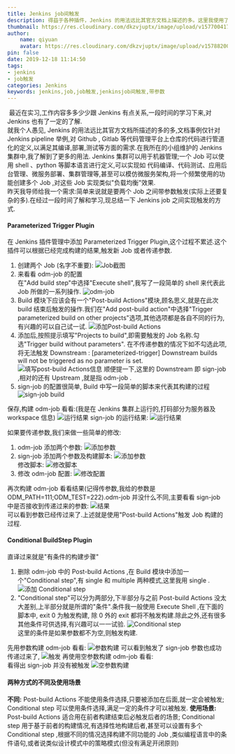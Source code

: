 ```yaml
---
title: Jenkins job间触发
description: 得益于各种插件，Jenkins 的用法远比其官方文档上描述的多。这里我使用了两种不同的插件来实现 Jenkins Job 间的触发。
thumbnail: https://res.cloudinary.com/dkzvjuptx/image/upload/v1577004170/Jenkins/jenkinsjobtrigger/jenkins_ua0mg4.png
author: 
	name: qiyuan
	avatar: https://res.cloudinary.com/dkzvjuptx/image/upload/v1578820041/info/favicon_s4pmzz.jpg
pin: false
date: 2019-12-18 11:14:50
tags:
- jenkins
- job触发
categories: Jenkins
keywords: jenkins,job,job触发,jenkinsjob间触发,带参数
---
```

​		最近在实习,工作内容多多少少跟 Jenkins 有点关系,一段时间的学习下来,对 Jenkins 也有了一定的了解.  
​		就我个人愚见, Jenkins 的用法远比其官方文档所描述的多的多,文档事例仅针对 Jenkins pipeline 举例,对 Github , Gitlab 等代码管理平台上仓库的代码进行管道化的定义,以满足其编译,部署,测试等方面的需求.在我所在的小组维护的 Jenkins 集群中,我了解到了更多的用法. Jenkins 集群可以用于机器管理;一个 Job 可以使用 shell 、python 等脚本语言进行定义,可以实现如 代码编译、代码测试、应用后台管理、微服务部署、集群管理等,甚至可以模仿微服务架构,将一个频繁使用的功能创建多个 Job ,对这些 Job 实现类似"负载均衡"效果.  
​		昨天我导师给我一个需求:简单来说就是要两个 Job 之间带参数触发(实际上还要复杂的多).在经过一段时间了解和学习,现总结一下 Jenkins job 之间实现触发的方式.

#### Parameterized Trigger Plugin  

在 Jenkins 插件管理中添加 Parameterized Trigger Plugin,这个过程不累述.这个插件可以根据已经完成构建的结果,触发新 Job 或者传递参数.  
1. 创建两个 Job (名字不重要):
![Job截图](https://res.cloudinary.com/dkzvjuptx/image/upload/v1576853219/jenkinsjobtrigger/1_krigtv.png)
2. 来看看 odm-job 的配置    
在"Add build step"中选择"Execute shell",我写了一段简单的 shell 来代表此 Job 所做的一系列操作.
![odm-job](https://res.cloudinary.com/dkzvjuptx/image/upload/v1576853220/jenkinsjobtrigger/2_xkt8jz.png)
3. Build 模块下应该会有一个"Post-build Actions"模块,顾名思义,就是在此次 build 结束后触发的操作.我们在"Add post-build action"中选择"Trigger parameterized build on other projects"选项,其他选项都是各自不同的行为,有兴趣的可以自己试一试.
![添加Post-build Actions](https://res.cloudinary.com/dkzvjuptx/image/upload/v1576853220/jenkinsjobtrigger/3_deylfw.png)
4. 添加后,按照提示填写"Projects to build",即需要触发的 Job 名称.勾选"Trigger build without parameters".
在不传递参数的情况下如不勾选此项,将无法触发 Downstream :
		[parameterized-trigger] Downstream builds will not be triggered as no parameter is set.
![填写post-build Actions信息](https://res.cloudinary.com/dkzvjuptx/image/upload/v1576853220/jenkinsjobtrigger/4_hbqtbj.png)
顺便提一下,这里的 Downstream 即 sign-job ,相对的还有 Upstream ,就是指 odm-job .
5. sign-job 的配置很简单, Build 中写一段简单的脚本来代表其构建的过程
![sign-job build](https://res.cloudinary.com/dkzvjuptx/image/upload/v1576853220/jenkinsjobtrigger/5_ltaskm.png)  

保存,构建 odm-job 看看:(我是在 Jenkins 集群上运行的,打码部分为服务器及 workspace 信息)
![运行结果](https://res.cloudinary.com/dkzvjuptx/image/upload/v1576853220/jenkinsjobtrigger/6_rti30x.png)
sign-job 的运行结果:
![运行结果](https://res.cloudinary.com/dkzvjuptx/image/upload/v1576853221/jenkinsjobtrigger/7_o8cgg2.png)  

如果要传递参数,我们来做一些简单的修改:  
1. odm-job 添加两个参数:
![添加参数](https://res.cloudinary.com/dkzvjuptx/image/upload/v1576853221/jenkinsjobtrigger/8_wmmcwz.png)  
2. sign-job 添加两个参数及构建脚本:
![添加参数](https://res.cloudinary.com/dkzvjuptx/image/upload/v1576853220/jenkinsjobtrigger/9_ug7cow.png)  
修改脚本:
![修改脚本](https://res.cloudinary.com/dkzvjuptx/image/upload/v1576853220/jenkinsjobtrigger/10_ohzvwv.png)  
3. 修改 odm-job 配置:
![修改配置](https://res.cloudinary.com/dkzvjuptx/image/upload/v1576853221/jenkinsjobtrigger/11_tzogjv.png)  

再次构建 odm-job 看看结果(记得传参数,我给的参数是 ODM_PATH=111;ODM_TEST=222).odm-job 并没什么不同,主要看看 sign-job 中是否接收到传递过来的参数:
![结果](https://res.cloudinary.com/dkzvjuptx/image/upload/v1576853221/jenkinsjobtrigger/12_y9ipra.png)  
可以看到参数已经传过来了.上述就是使用"Post-build Actions"触发 Job 构建的过程.

#### Conditional BuildStep Plugin  

直译过来就是"有条件的构建步骤"
1. 删除 odm-job 中的 Post-build Actions ,在 Build 模块中添加一个"Conditional step",有 single 和 multiple 两种模式,这里我用 single .
![添加 Conditional step](https://res.cloudinary.com/dkzvjuptx/image/upload/v1576853222/jenkinsjobtrigger/13_unozzu.png)  
2. "Conditional step"可以分为两部分,下半部分与之前 Post-build Actions 没太大差别,上半部分就是所谓的"条件".条件我一般使用 Execute Shell ,在下面的脚本中, exit 0 为触发构建, 除 0 外的 exit 都将不触发构建.除此之外,还有很多其他条件可供选择,有兴趣可以一一试验.
![Conditional step](https://res.cloudinary.com/dkzvjuptx/image/upload/v1576853221/jenkinsjobtrigger/14_zlminv.png)  
这里的条件是如果参数都不为空,则触发构建.  

先用参数构建 odm-job 看看:
![参数构建](https://res.cloudinary.com/dkzvjuptx/image/upload/v1576853222/jenkinsjobtrigger/15_hutjs5.png) 
可以看到触发了 sign-job 参数也成功传递过来了,
![触发](https://res.cloudinary.com/dkzvjuptx/image/upload/v1576853222/jenkinsjobtrigger/16_zvkcho.png) 
再使用空参数构建 odm-job 看看:  
看得出 sign-job 并没有被触发
![空参数构建](https://res.cloudinary.com/dkzvjuptx/image/upload/v1576853222/jenkinsjobtrigger/17_lbjgon.png) 

#### 两种方式的不同及使用场景  
**不同:** Post-build Actions 不能使用条件选择,只要被添加在后面,就一定会被触发; Conditional step 可以使用条件选择,满足一定的条件才可以被触发.
**使用场景:** Post-build Actions 适合用在前者构建结束后必触发后者的场景; Conditional step 用于基于前者的构建情况,有选择性地构建后者,甚至可以设置有多个 Conditional step ,根据不同的情况选择构建不同功能的 Job ,类似编程语言中的条件语句,或者说类似设计模式中的策略模式(但没有满足开闭原则)

